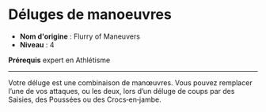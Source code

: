 # Déluges de manoeuvres

 * **Nom d'origine** : Flurry of Maneuvers
 * **Niveau** : 4


<p><strong>Prérequis</strong> expert en Athlétisme</p>
<hr>
<p>Votre déluge est une combinaison de manœuvres. Vous pouvez remplacer l’une de vos attaques, ou les deux, lors d’un déluge de coups par des Saisies, des Poussées ou des Crocs‑en‑jambe.</p>